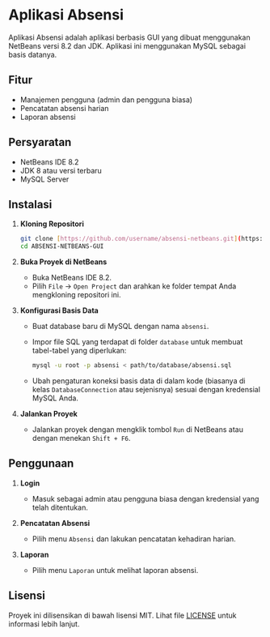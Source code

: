 # Aplikasi Absensi

Aplikasi Absensi adalah aplikasi berbasis GUI yang dibuat menggunakan NetBeans versi 8.2 dan JDK. Aplikasi ini menggunakan MySQL sebagai basis datanya.

## Fitur

- Manajemen pengguna (admin dan pengguna biasa)
- Pencatatan absensi harian
- Laporan absensi

## Persyaratan

- NetBeans IDE 8.2
- JDK 8 atau versi terbaru
- MySQL Server

## Instalasi

1. **Kloning Repositori**

    ```sh
    git clone [https://github.com/username/absensi-netbeans.git](https://github.com/rahmate2003/ABSENSI-NETBEANS-GUI.git)
    cd ABSENSI-NETBEANS-GUI
    ```

2. **Buka Proyek di NetBeans**

    - Buka NetBeans IDE 8.2.
    - Pilih `File` -> `Open Project` dan arahkan ke folder tempat Anda mengkloning repositori ini.

3. **Konfigurasi Basis Data**

    - Buat database baru di MySQL dengan nama `absensi`.
    - Impor file SQL yang terdapat di folder `database` untuk membuat tabel-tabel yang diperlukan:

      ```sh
      mysql -u root -p absensi < path/to/database/absensi.sql
      ```

    - Ubah pengaturan koneksi basis data di dalam kode (biasanya di kelas `DatabaseConnection` atau sejenisnya) sesuai dengan kredensial MySQL Anda.

4. **Jalankan Proyek**

    - Jalankan proyek dengan mengklik tombol `Run` di NetBeans atau dengan menekan `Shift + F6`.

## Penggunaan

1. **Login**

    - Masuk sebagai admin atau pengguna biasa dengan kredensial yang telah ditentukan.

2. **Pencatatan Absensi**

    - Pilih menu `Absensi` dan lakukan pencatatan kehadiran harian.

3. **Laporan**

    - Pilih menu `Laporan` untuk melihat laporan absensi.



## Lisensi

Proyek ini dilisensikan di bawah lisensi MIT. Lihat file [LICENSE](LICENSE) untuk informasi lebih lanjut.

